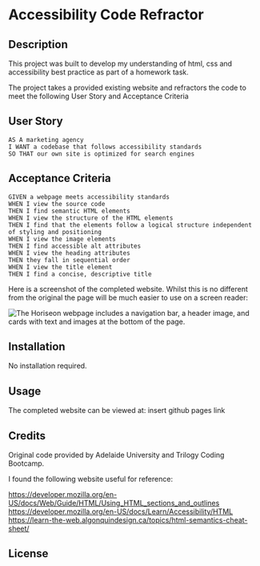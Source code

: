 # Accessibility Code Refractor

## Description

This project was built to develop my understanding of html, css and accessibility best practice as part of a homework task.

The project takes a provided existing website and refractors the code to meet the following User Story and Acceptance Criteria

## User Story

```
AS A marketing agency
I WANT a codebase that follows accessibility standards
SO THAT our own site is optimized for search engines
```

## Acceptance Criteria

```
GIVEN a webpage meets accessibility standards
WHEN I view the source code
THEN I find semantic HTML elements
WHEN I view the structure of the HTML elements
THEN I find that the elements follow a logical structure independent of styling and positioning
WHEN I view the image elements
THEN I find accessible alt attributes
WHEN I view the heading attributes
THEN they fall in sequential order
WHEN I view the title element
THEN I find a concise, descriptive title
```
Here is a screenshot of the completed website. Whilst this is no different from the original the page will be much easier to use on a screen reader:

![The Horiseon webpage includes a navigation bar, a header image, and cards with text and images at the bottom of the page.](./assets/images/accessibility-code-refractor-screengrab.png)

## Installation

No installation required.

## Usage

The completed website can be viewed at: insert github pages link

## Credits

Original code provided by Adelaide University and Trilogy Coding Bootcamp.

I found the following website useful for reference:

https://developer.mozilla.org/en-US/docs/Web/Guide/HTML/Using_HTML_sections_and_outlines
https://developer.mozilla.org/en-US/docs/Learn/Accessibility/HTML
https://learn-the-web.algonquindesign.ca/topics/html-semantics-cheat-sheet/

## License


